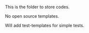 This is the folder to store codes.

No open source templates.

Will add test-templates for simple tests.
